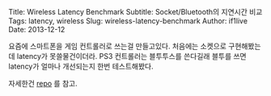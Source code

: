 Title: Wireless Latency Benchmark
Subtitle: Socket/Bluetooth의 지연시간 비교
Tags: latency, wireless
Slug: wireless-latency-benchmark
Author: if1live
Date: 2013-12-12

요즘에 스마트폰을 게임 컨트롤러로 쓰는걸 만들고있다.
처음에는 소켓으로 구현해봤는데 latency가 못쓸물건이더라.
PS3 컨트롤러는 블투투스를 쓴다길래 블투를 쓰면 latency가 얼마나 개선되는지 한번 테스트해봤다.

자세한건 [repo](https://github.com/if1live/wireless-latency-benchmark) 를 참고.
